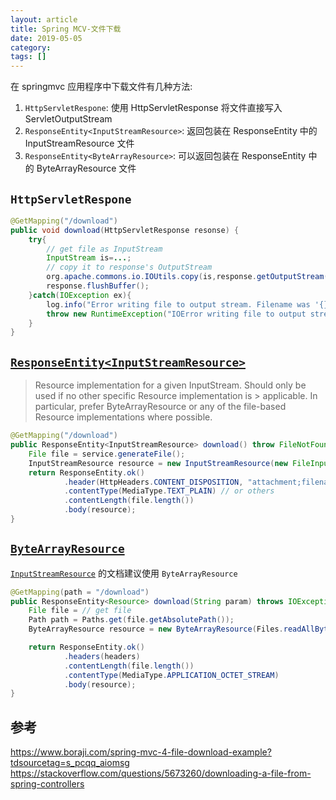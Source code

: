 ```yaml
---
layout: article  
title: Spring MCV-文件下载  
date: 2019-05-05  
category:  
tags: []  
---
```


在 springmvc 应用程序中下载文件有几种方法:
1. `HttpServletRespone`: 使用 HttpServletResponse 将文件直接写入 ServletOutputStream
2. `ResponseEntity<InputStreamResource>`: 返回包装在 ResponseEntity 中的 InputStreamResource 文件
3. `ResponseEntity<ByteArrayResource>`: 可以返回包装在 ResponseEntity 中的 ByteArrayResource 文件

## `HttpServletRespone`
```java
@GetMapping("/download")
public void download(HttpServletResponse resonse) {
    try{
        // get file as InputStream
        InputStream is=...;
        // copy it to response's OutputStream
        org.apache.commons.io.IOUtils.copy(is,response.getOutputStream());
        response.flushBuffer();
    }catch(IOException ex){
        log.info("Error writing file to output stream. Filename was '{}'",fileName,ex);
        throw new RuntimeException("IOError writing file to output stream");
    }
}
```

## [`ResponseEntity<InputStreamResource>`](https://docs.spring.io/spring-framework/docs/current/javadoc-api/org/springframework/core/io/InputStreamResource.html)
> Resource implementation for a given InputStream.
> Should only be used if no other specific Resource implementation is > applicable. 
> In particular, prefer ByteArrayResource or any of the file-based Resource implementations where possible.
```java
@GetMapping("/download")
public ResponseEntity<InputStreamResource> download() throw FileNotFoundException {
	File file = service.generateFile();
	InputStreamResource resource = new InputStreamResource(new FileInputStream(file));
	return ResponseEntity.ok()
			.header(HttpHeaders.CONTENT_DISPOSITION, "attachment;filename=" + file.getName())
			.contentType(MediaType.TEXT_PLAIN) // or others
			.contentLength(file.length())
			.body(resource);
}
```

## [`ByteArrayResource`](https://docs.spring.io/spring-framework/docs/current/javadoc-api/org/springframework/core/io/ByteArrayResource.html)
[`InputStreamResource`](#InputStreamResource ) 的文档建议使用 `ByteArrayResource`
```java
@GetMapping(path = "/download")
public ResponseEntity<Resource> download(String param) throws IOException {
    File file = // get file
    Path path = Paths.get(file.getAbsolutePath());
    ByteArrayResource resource = new ByteArrayResource(Files.readAllBytes(path));

    return ResponseEntity.ok()
            .headers(headers)
            .contentLength(file.length())
            .contentType(MediaType.APPLICATION_OCTET_STREAM)
            .body(resource);
}
```

## 参考
<https://www.boraji.com/spring-mvc-4-file-download-example?tdsourcetag=s_pcqq_aiomsg>
<https://stackoverflow.com/questions/5673260/downloading-a-file-from-spring-controllers>